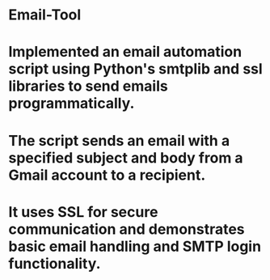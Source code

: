# Email-Tool
# Implemented an email automation script using Python's smtplib and ssl libraries to send emails programmatically. 
# The script sends an email with a specified subject and body from a Gmail account to a recipient. 
# It uses SSL for secure communication and demonstrates basic email handling and SMTP login functionality.
